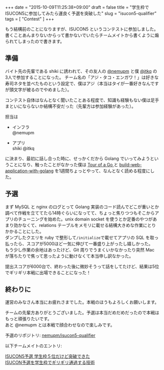 +++
date = "2015-10-09T11:25:38+09:00"
draft = false
title = "学生枠でISUCON5に参加してみたら運良く予選を突破した"
slug = "isucon5-qualifier"
tags = [ "Contest" ]
+++

もう結構前のことになりますが、ISUCON5 というコンテストに参加しました。  
書くことあんまりないからって書かないでいたらチームメイトから書くように煽られてしまったので書きます。

## 準備
バイト先の先輩である shiki に誘われて、その友人の [@nemupm](https://twitter.com/nemupm) と僕 [@itkq](https://twitter.com/itkq) の
3人で参加することになった。
チーム名の「アジ・タコ・エンガワ！」は好きな寿司ネタを並べたものという設定で、僕はアジ（本当はタイが一番好きなんですが頭文字が被るのでやめました）。

コンテスト自体はなんとなく聞いたことある程度で、知識も経験もない僕は足手まといにならないか結構不安だった（先輩方は参加経験があった）。

担当は

* インフラ  
    @nemupm

* アプリ  
    shiki @itkq

に決まり、最初に話し合った時に、せっかくだから Golang でいってみようということになり、触ったことがなかった僕は [ Tour of a Go ](https://go-tour-jp.appspot.com/) と [build-web-application-with-golang](https://github.com/astaxie/build-web-application-with-golang) を1週間ちょっとやって、なんとなく読める程度にした。


## 予選
まず MySQL と nginx のログとって Golang 実装のコード読んでどこが重いとか調べて作戦を立ててたら14時ぐらいになってて、ちょっと焦りつつもそこからアプリのチューニングを始めた。unix domain socket を使うとか定番のやつがあまり効かなくて、relations テーブルをメモリに載せる結構大きめな作業にとりかかることにした。  
ダンプしたクエリを ruby で整形して`/initialize`で載せてアプリの SQL を取っ払ったら、スコアが5000ほど一気に伸びて一番盛り上がったし嬉しかった。  
もう少し作業の余地はあったけど、Git 周りでうまくいかなかったり突然 Mac が落ちたりで焦って思ったように動けなくて本当申し訳なかった。

提出スコアが6000台で、終わった後に微妙そうって話をしてたけど、結果は5位でギリギリ本戦に出場できることになった！


## 終わりに
運営のみなさん本当にお疲れさまでした。本戦のほうもよろしくお願いします。

チームの先輩方ありがとうございました。予選は本当だめだめだったので本戦はもっと頑張りたいです。  
あと @nemupm とは本戦で顔合わせなので楽しみです。

予選のリポジトリ: [nemupm/isucon5-qualifier](https://github.com/nemupm/isucon5-qualifier)

以下チームメイトのエントリ:

[ISUCON5予選 学生枠５位だけど突破できた]( http://shiki49.hatenablog.com/entry/2015/09/28/094140 )  
[ISUCON予選を学生枠でギリギリ通過する技術]( http://nemupm.hatenablog.com/entry/2015/09/29/035626 )



